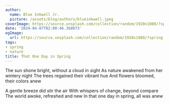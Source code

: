 ```yaml
---
author:
  name: Blue Inkwell Jr.
  picture: /assets/blog/authors/blueinkwell.jpeg
coverImage: https://source.unsplash.com/collection/random/1920x1080/?spring
date: '2024-04-07T02:00:46.368073'
ogImage:
  url: https://source.unsplash.com/collection/random/1920x1080/?spring
tags:
- spring
- nature
title: That One Day in Spring
---
```


The sun shone bright, without a cloud in sight
As nature awakened from her wintery night
The trees regained their vibrant hue
And flowers bloomed, their colors anew

A gentle breeze did stir the air
With whispers of change, beyond compare
The world awoke, refreshed and new
In that one day in spring, all was anew